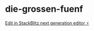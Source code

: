 # die-grossen-fuenf

[Edit in StackBlitz next generation editor ⚡️](https://stackblitz.com/~/github.com/dnnsmnstrr/die-grossen-fuenf)